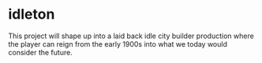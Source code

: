 # idleton
This project will shape up into a laid back idle city builder production where the player can reign from the early 1900s into what we today would consider the future.
